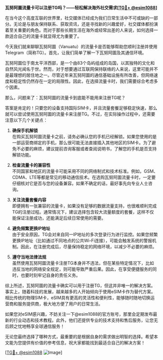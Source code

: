**瓦努阿圖流量卡可以注册TG吗？——轻松解决海外社交需求[[TG💪+ @esim1088](https://t.me/s/esim1088)]**

在当今这个高度互联的世界里，社交媒体已经成为我们日常生活中不可或缺的一部分。无论是与朋友保持联系、获取资讯，还是寻找新的兴趣爱好，社交媒体都扮演着至关重要的角色。而对于那些长期生活在海外或经常出差的人来说，如何选择一款适合自己的流量卡就显得尤为重要了。

今天我们就来聊聊瓦努阿圖（Vanuatu）的流量卡是否能够帮助您顺利注册并使用Telegram（简称TG）。首先，让我们简单了解一下瓦努阿圖及其通信环境。

瓦努阿圖位于南太平洋西部，是一个由83个岛屿组成的岛国，以其独特的文化和自然风光闻名于世。然而，对于想要通过互联网保持联络的人来说，这里可能并不是最理想的居住地之一。尽管近年来瓦努阿圖的通信基础设施有所改善，但网络速度和稳定性仍然存在一定的局限性。因此，在选择流量卡时，我们需要综合考虑多个因素。

那么，问题来了：瓦努阿圖的流量卡到底能不能用来注册TG呢？

答案是肯定的！只要您的设备支持国际SIM卡，并且流量套餐足够稳定快速，那么就可以尝试使用瓦努阿圖的流量卡来注册TG。不过，在实际操作过程中，还需要注意以下几个关键点：

1. **确保手机解锁**  
   在购买瓦努阿圖流量卡之前，请务必确认您的手机已经解锁。如果您使用的是一部运营商绑定的手机，那么很可能无法直接插入其他地区的SIM卡。为了避免不必要的麻烦，建议提前咨询客服或者查阅说明书，了解您的手机是否支持解锁功能。

2. **检查流量卡的兼容性**  
   不同国家和地区的流量卡可能采用不同的网络制式和技术标准。例如，GSM、CDMA、LTE等都是常见的移动通信技术。在选购瓦努阿圖流量卡时，一定要仔细核对它是否与您的设备兼容。如果不确定的话，最好事先向专业人士咨询。

3. **关注流量套餐内容**  
   即便拥有一张兼容的流量卡，如果没有足够的数据流量支持，也很难顺利完成TG的注册过程。通常情况下，建议选择包含较大流量额度的套餐，这样不仅能保证注册成功，还能满足后续日常使用的需要。

4. **避免频繁更换IP地址**  
   由于安全原因，TG会对来自同一IP地址的多次登录行为进行监控。如果您频繁更换IP地址（比如通过不同地点的公共Wi-Fi连接），可能会触发系统的警报机制。因此，在注册完成后，尽量保持稳定的网络环境，以减少不必要的麻烦。

5. **遵守当地法律法规**  
   虽然使用瓦努阿圖流量卡注册TG本身并不违法，但在某些特定情况下，比如违反当地的网络安全规定，则可能导致严重后果。因此，在享受便捷服务的同时，也要时刻牢记自身的责任义务。

综上所述，瓦努阿圖的流量卡确实可以用于注册TG，但这并非唯一的解决方案。事实上，随着科技的发展，越来越多的人开始倾向于使用eSIM卡作为替代方案。相比传统的物理SIM卡，eSIM具有更高的灵活性和便利性，能够随时随地切换运营商和服务提供商，极大地方便了用户的日常生活。

如果您对eSIM感兴趣，不妨关注一下@esim1088的官方账号，那里会定期发布最新的行业动态和技术教程。此外，他们还提供专业的技术支持和售后服务，让您无后顾之忧地畅享全球通信服务！

无论您最终选择了哪种方式，最重要的是根据自身的需求做出明智的选择。希望本文能为您提供有价值的参考信息，祝大家都能找到最适合自己的解决方案！

[[TG💪+ @esim1088](https://t.me/s/esim1088) ![Image](https://i.postimg.cc/4NQfJmqS/Snipaste-2025-05-13-00-14-12.png)]